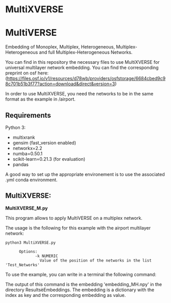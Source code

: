 # MultiXVERSE

# MultiVERSE
Embedding of Monoplex, Multiplex, Heterogeneous, Multiplex-Heterogeneous and full Multiplex-Heterogeneous Networks.

You can find in this repository the necessary files to use MultiXVERSE for universal multilayer network embedding. You can find the corresponding preprint on osf here: (https://files.osf.io/v1/resources/d78wb/providers/osfstorage/6684cbed9c98c701b51b3f77?action=download&direct&version=3)

In order to use MultiXVERSE, you need the networks to be in the same format as the example in /airport.


## Requirements

Python 3:
* multixrank
* gensim (fast_version enabled)
* networkx=2.2
* numba=0.50.1
* scikit-learn=0.21.3 (for evaluation)
* pandas

A good way to set up the appropriate environement is to use the associated .yml conda environment.

## MultiXVERSE:

**MultiXVERSE_M.py**

This program allows to apply MultiVERSE on a multiplex network.

The usage is the following for this example with the airport multilayer network:

`python3 MultiXVERSE.py`

          Options:
                 -k NUMERIC
                   Value of the position of the networks in the list 'Test_Networks'

To use the example, you can write in a terminal the following command:

The output of this command is the embedding 'embedding_MH.npy' in the directory ResultsèEmbeddings. The embedding is a dictionary with the index as key and the corresponding embedding as value.

